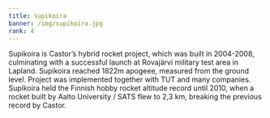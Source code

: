 ```yaml
---
title: supikoira
banner: /img/supikoira.jpg
rank: 4
---
```


Supikoira is Castor’s hybrid rocket project, which was built in 2004-2008, culminating with a successful launch at Rovajärvi military test area in Lapland. Supikoira reached 1822m apogeee, measured from the ground level. Project was implemented together with TUT and many companies. Supikoira held the Finnish hobby rocket altitude record until 2010, when a rocket built by Aalto University / SATS flew to 2,3 km, breaking the previous record by Castor.